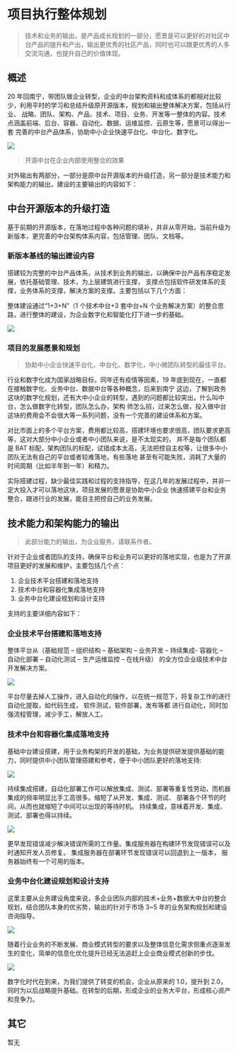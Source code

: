 # 项目执行整体规划

> 技术和业务的输出，是产品成长规划的一部分，愿景是可以更好的对社区中台产品的提升和产出，输出更优秀的社区产品，同时也可以跟更优秀的人多交流沟通，也提升自己的价值体现。

## 概述

20 年回南宁，带团队做企业转型，企业的中台架构资料和成体系的都相对比较少，利用平时的学习和总结升级原开源版本，规划和输出整体解决方案，包括从行业、
战略、团队、架构、产品、技术、项目、业务、开发等一整体的内容。技术点涵盖前端、后台、容器、自动化、数据、运维监控、云原生等，愿景可以得出一套
完善的中台产品体系，协助中小企业快速平台化、中台化、数字化。

<img src="https://pic1.zhimg.com/80/v2-dcbebc642672a27c3762fd5787c719a4_720w.jpg" />

> 开源中台在企业内部使用整合的效果

对外输出有两部分，一部分是原中台开源版本的升级打造，另一部分是技术能力和架构能力的输出，建设的主要输出的内容如下：

## 中台开源版本的升级打造

基于前期的开源版本，在落地过程中各种问题的填补，并非从零开始，当前升级为新版本，更完善的中台架构体系内容，包括管理、团队、文档等。

### 新版本基线的输出建设内容

搭建较为完整的中台产品体系，从技术到业务的输出，以确保中台产品有序稳定发展，依托基础管理、技术，为上层建筑进行支撑，
支撑点包括软件研发体系的支撑，业务体系的支撑，解决方案的支撑。主要包括以下几个方面：

整体建设通过“1+3+N”（1 个技术中台+3 套中台+N 个业务解决方案）的整合思路，进行整体的建设，为企业数字化和智能化打下进一步的基础。

<img src="https://pic4.zhimg.com/80/v2-427b936d5e868d9b1ab90f6554974b2f_720w.jpg" />

### 项目的发展愿景和规划

> 协助中小企业快速平台化、中台化、数字化，中小微团队转型的最佳平台。

行业和数字化成为国家战略目标，同年还有疫情等因素，19 年底到现在，一直都在接触数字化、业务中台、数据中台等各种概念，后来到南宁
这边，了解到政务这块的数字化规划，还有大中小企业的转型，遇到的问题都比较突出，什么叫中台，怎么做数字化转型，团队怎么办，架构
师怎么招，过来怎么做，投入做中台这块的费用会不会很大等一系列问题，没有一个完善的建设体系和方案。

对比市面上的多个平台方案，费用都比较高，搭建环境也要求很高，团队要求更高等，这对大部分中小企业或者中小团队来说，是不太现实的，
并不是每个团队都是 BAT 标配，架构团队的标配，试错成本太高，无法把控自主权等，让很多中小团队无法有自己的平台或者较难落地，有些落地
甚至有可能失败，消耗了大量的时间周期（比如半年到一年）和精力。

实际搭建过程，缺少最佳实践和过程的支持指导，在这几年的发展过程中，并非一定大投入才可以落地这块，项目发展的愿景是协助中小企业
快速搭建平台和业务整合，跟进行业的发展，能自主把控自己的业务发展。

## 技术能力和架构能力的输出

> 此部分能力的输出，为企业服务，请联系作者。

针对于企业或者团队的支持，确保平台和业务可以更好的落地实现，也是为了开源项目更好的发展和维护，主要包括几个点：

1. 企业技术平台搭建和落地支持
2. 技术中台和容器化集成落地支持
3. 业务中台化建设规划和设计支持

支持的主要详细内容如下：

### 企业技术平台搭建和落地支持

整体平台从（基础规范 – 组织结构 – 基础架构 – 业务开发 – 持续集成- 容器化 – 自动化部署 – 自动化测试 – 生产运维监控 – 在线升级）
的全方位企业级技术中台开发解决方案。

<img src="https://pic1.zhimg.com/80/v2-e05f84ba29a503dc777bb2fee05892d8_720w.jpg" />

平台尽量去掉人工操作，进入自动化的操作，以在统一规范下，将复杂工作的进行自动化提取，如代码生成， 软件测试，软件部署，发布等都
进行自动化，同时加强流程管理，减少手工，解放人工。

### 技术中台和容器化集成落地支持

基础中台建设搭建，用于业务构架的开发的基础，为业务提供研发提供基础的能力，同时提供中小团队管理搭建和参考，便于中小团队更好的落地支持:

<img src="https://pic1.zhimg.com/80/v2-5a8725ecf4a68a83d28f8c69572cd460_720w.jpg" />

持续集成搭建，自动化部署工作可以解放集成、测试、部署等重复性劳动，而机器集成的频率明显比手工高很多。缩短了从开发、集成、测试、
部署各个环节的时间，从而也就缩短了中间可以出现的等待时机。 持续集成，意味着开发、集成、测试、部署也得以持续。

<img src="https://pic3.zhimg.com/80/v2-db03cb938dec404ba0bc92e55d663392_720w.jpg" />

更早发现错误减少解决错误所需的工作量。集成服务器在构建环节发现错误可以及时通知开发人员修复。 集成服务器在部署环节发现错误可以回退到上一版本，
服务器始终有一个可用的版本。

### 业务中台化建设规划和设计支持

这里主要从业务建设角度来说，多企业团队内部的技术+业务+数据大中台的整合规划，结合团队本身的优劣势，输出的针对于市场 3~5 年的业务架构规划和建设咨询指导。

<img src="https://pic1.zhimg.com/80/v2-7338b9ff1c483a9f6dc671ccd0db3e40_720w.jpg" />

随着行业业务的不断发展、商业模式转型的要求以及整体信息化需求侧重点逐渐发生的变化，简单的信息化优化提升已经无法追赶上企业商业模式创新的步伐。

<img src="https://pic3.zhimg.com/80/v2-4df8978e5a44ee79b739e143f5384cb6_720w.jpg" />

数字化时代在到来，为我们提供了转变的机会，企业从原来的 1.0，提升到 2.0，同时为以后战略提升基础。在转型的后期，形成企业的业务大平台，形成核心资产和竞争力。

## 其它

暂无
